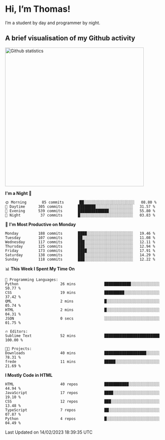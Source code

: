 # Hi, I’m Thomas!
I’m a student by day and programmer by night.

## A brief visualisation of my Github activity

<img title="My Github statistics" alt="Github statistics" width="450px" src="https://github-readme-stats.vercel.app/api?username=thomasrettig&show_icons=true&include_all_commits=true&count_private=true&&hide=issues&theme=tokyonight&border_radius=6px"/>

<!--START_SECTION:waka-->
**I'm a Night 🦉** 

```text
🌞 Morning       85 commits       ██░░░░░░░░░░░░░░░░░░░░░░░   08.80 % 
🌆 Daytime      305 commits       ████████░░░░░░░░░░░░░░░░░   31.57 % 
🌃 Evening      539 commits       ██████████████░░░░░░░░░░░   55.80 % 
🌙 Night         37 commits       █░░░░░░░░░░░░░░░░░░░░░░░░   03.83 % 

```
📅 **I'm Most Productive on Monday** 

```text
Monday         188 commits       ████░░░░░░░░░░░░░░░░░░░░░   19.46 % 
Tuesday        107 commits       ██░░░░░░░░░░░░░░░░░░░░░░░   11.08 % 
Wednesday      117 commits       ███░░░░░░░░░░░░░░░░░░░░░░   12.11 % 
Thursday       125 commits       ███░░░░░░░░░░░░░░░░░░░░░░   12.94 % 
Friday         173 commits       ████░░░░░░░░░░░░░░░░░░░░░   17.91 % 
Saturday       138 commits       ███░░░░░░░░░░░░░░░░░░░░░░   14.29 % 
Sunday         118 commits       ███░░░░░░░░░░░░░░░░░░░░░░   12.22 % 

```


📊 **This Week I Spent My Time On** 

```text
💬 Programming Languages: 
Python                   26 mins             ████████████░░░░░░░░░░░░░   50.77 % 
CSS                      19 mins             █████████░░░░░░░░░░░░░░░░   37.42 % 
QML                      2 mins              █░░░░░░░░░░░░░░░░░░░░░░░░   05.74 % 
HTML                     2 mins              █░░░░░░░░░░░░░░░░░░░░░░░░   04.31 % 
JSON                     0 secs              ░░░░░░░░░░░░░░░░░░░░░░░░░   01.75 % 

🔥 Editors: 
Sublime Text             52 mins             █████████████████████████   100.00 % 

🐱‍💻 Projects: 
Downloads                40 mins             ███████████████████░░░░░░   78.31 % 
frede                    11 mins             █████░░░░░░░░░░░░░░░░░░░░   21.69 % 

```

**I Mostly Code in HTML** 

```text
HTML                     40 repos            ███████████░░░░░░░░░░░░░░   44.94 % 
JavaScript               17 repos            ████░░░░░░░░░░░░░░░░░░░░░   19.10 % 
CSS                      12 repos            ███░░░░░░░░░░░░░░░░░░░░░░   13.48 % 
TypeScript               7 repos             ██░░░░░░░░░░░░░░░░░░░░░░░   07.87 % 
Python                   4 repos             █░░░░░░░░░░░░░░░░░░░░░░░░   04.49 % 

```



 Last Updated on 14/02/2023 18:39:35 UTC
<!--END_SECTION:waka-->

